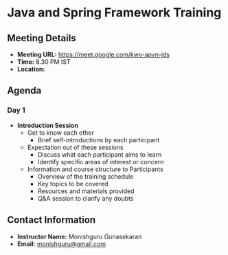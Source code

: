 
# Java and Spring Framework Training

## Meeting Details

- **Meeting URL:**
  https://meet.google.com/kwv-apvn-jds
- **Time:** 8.30 PM IST
- **Location:**


## Agenda

### Day 1

- **Introduction Session**
  - Get to know each other
    - Brief self-introductions by each participant
  - Expectation out of these sessions
    - Discuss what each participant aims to learn
    - Identify specific areas of interest or concern
  - Information and course structure to Participants
    - Overview of the training schedule
    - Key topics to be covered
    - Resources and materials provided
    - Q&A session to clarify any doubts

## Contact Information

- **Instructor Name:** Monishguru Gunasekaran 
- **Email:** monishguru@gmail.com
